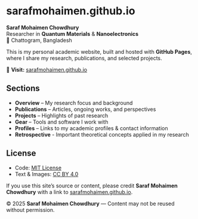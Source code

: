 # sarafmohaimen.github.io

**Saraf Mohaimen Chowdhury**  
Researcher in **Quantum Materials** & **Nanoelectronics**  
📍 Chattogram, Bangladesh  

This is my personal academic website, built and hosted with **GitHub Pages**, where I share my research, publications, and selected projects.  

🔗 **Visit:** [sarafmohaimen.github.io](https://sarafmohaimen.github.io)  

## Sections
- **Overview** – My research focus and background  
- **Publications** – Articles, ongoing works, and perspectives  
- **Projects** – Highlights of past research  
- **Gear** – Tools and software I work with  
- **Profiles** – Links to my academic profiles & contact information  
- **Retrospective** - Important theoretical concepts applied in my research

## License
- Code: [MIT License](LICENSE)  
- Text & Images: [CC BY 4.0](https://creativecommons.org/licenses/by/4.0/)  

If you use this site’s source or content, please credit **Saraf Mohaimen Chowdhury** with a link to [sarafmohaimen.github.io](https://sarafmohaimen.github.io).


© 2025 **Saraf Mohaimen Chowdhury** — Content may not be reused without permission.  
